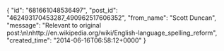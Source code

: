  {
   "id": "681661048536497",
   "post_id": "462493170453287_490962517606352",
   "from_name": "Scott Duncan",
   "message": "Relevant to original post:\n\nhttp://en.wikipedia.org/wiki/English-language_spelling_reform",
   "created_time": "2014-06-16T06:58:12+0000"
 }
